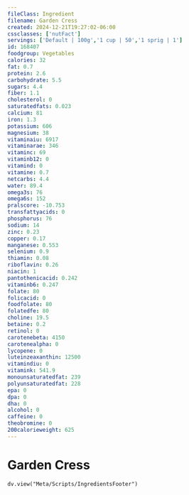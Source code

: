 ```yaml
---
fileClass: Ingredient
filename: Garden Cress
created: 2024-12-21T19:27:02-06:00
cssclasses: ['nutFact']
servings: ['Default | 100g','1 cup | 50','1 sprig | 1']
id: 168407
foodgroup: Vegetables
calories: 32
fat: 0.7
protein: 2.6
carbohydrate: 5.5
sugars: 4.4
fiber: 1.1
cholesterol: 0
saturatedfats: 0.023
calcium: 81
iron: 1.3
potassium: 606
magnesium: 38
vitaminaiu: 6917
vitaminarae: 346
vitaminc: 69
vitaminb12: 0
vitamind: 0
vitamine: 0.7
netcarbs: 4.4
water: 89.4
omega3s: 76
omega6s: 152
pralscore: -10.753
transfattyacids: 0
phosphorus: 76
sodium: 14
zinc: 0.23
copper: 0.17
manganese: 0.553
selenium: 0.9
thiamin: 0.08
riboflavin: 0.26
niacin: 1
pantothenicacid: 0.242
vitaminb6: 0.247
folate: 80
folicacid: 0
foodfolate: 80
folatedfe: 80
choline: 19.5
betaine: 0.2
retinol: 0
carotenebeta: 4150
carotenealpha: 0
lycopene: 0
luteinzeaxanthin: 12500
vitamindiu: 0
vitamink: 541.9
monounsaturatedfat: 239
polyunsaturatedfat: 228
epa: 0
dpa: 0
dha: 0
alcohol: 0
caffeine: 0
theobromine: 0
200calorieweight: 625
---
```


# Garden Cress

```dataviewjs
dv.view("Meta/Scripts/IngredientsFooter")
```